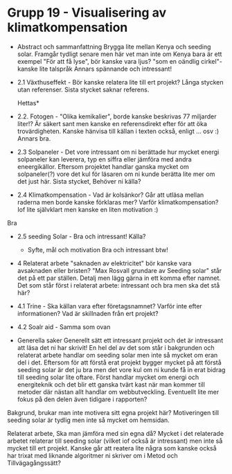 # Grupp 19 - Visualisering av klimatkompensation

- Abstract och sammanfattning
  Brygga lite mellan Kenya och seeding solar. Framgår tydligt senare men här vet man inte om Kenya bara är ett exempel
  "För att få lyse", bör kanske vara ljus?
  "som en oändlig cirkel"- kanske lite talspråk
  Annars spännande och intressant!

- 2.1 Växthuseffekt -
  Bör kanske relatera lite till ert projekt?
  Långa stycken utan referenser. Sista stycket saknar referens.

  Hettas*

- 2.2. Fotogen -
  "Olika kemikalier", borde kanske beskrivas
  77 miljarder liter!? Är säkert sant men kanske en referensdirekt efter för att öka trovärdigheten. Kanske hänvisa till källan i texten också, enligt ... osv :)
  Annars bra.

- 2.3 Solpaneler -
  Det vore intressant om ni berättade hur mycket energi solpaneler kan leverera, typ en siffra eller jämföra med andra eneergikällor.
  Eftersom projektet handlar ganska mycket om solpaneler(?) vore det kul för läsaren om ni kunde berätta lite mer om det just här.
  Sista stycket, Behöver ni källa?


- 2.4 Klimatkompensation -
  Vad är kolsänkor? Går att utläsa mellan raderna men borde kanske förklaras mer?
  Varför klimatkompensation? Iof lite självklart men kanske en liten motivation :)

Bra

- 2.5 seeding Solar -
  Bra och intressant!
  Källa?

  - Syfte, mål och motivation
    Bra och intressant btw!

- 4 Relaterat arbete
  "saknaden av elektricitet" bör kanske vara avsaknaden eller bristen?
  "Max Rosvall grundare av Seeding solar" står det på ett par ställen. Detalj men lägg gärna in ett komma efter namnet.
  Det som står först i relaterat arbete: intressant och bra men ska det stå här?

- 4.1 Trine -
Ska källan vara efter företagsnamnet? Varför inte efter informationen? Vad är skillnaden från ert projekt?

- 4.2 Soalr aid -
Samma som ovan

- Generella saker
Generellt sätt ett intressant projekt och det är intressant att läsa det ni har skrivit! En hel del av det som står i bakgrunden och relaterat arbete handlar om seeding solar men inte så mycket om eran del i det. Eftersom för att förstå erat projekt bygger mycket på att förstå seeding solar är det ju bra men det vore kul om ni kunde få in erat bidrag till seeding solar lite oftare. Först handlar mycket om energi och energiteknik och det blir ett ganska tvärt kast när man kommer till metoder där nästan allt handlar om webbutveckling. Eventuellt lite mer fokus på den delen även tidigare i rapporten?

Bakgrund, brukar man inte motivera sitt egna projekt här? Motiveringen till seeding solar är tydlig men inte så mycket om hemsidan.


Relaterat arbete, Ska man jämföra med sin egna då? Mycket i det relaterade arbetet relaterar till seeding solar (vilket iof också är intressant) men inte så mycket till ert projekt.
Kanske går att reatera lite några som kanske också har trixat med liknande algoritmer ni skriver om i Metod och Tillvägagångssätt?
